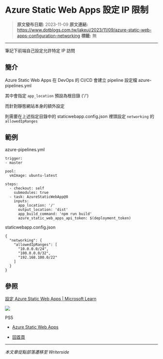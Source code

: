# Azure Static Web Apps 設定 IP 限制

> **原文發布日期:** 2023-11-09
> **原文連結:** https://www.dotblogs.com.tw/jakeuj/2023/11/09/azure-static-web-apps-configuration-networking
> **標籤:** 無

---

筆記下前端自己設定允許特定 IP 訪問

## 簡介

Azure Static Web Apps 在 DevOps 的 CI/CD 會建立 pipeline 設定檔 azure-pipelines.yml

其中會指定 `app_location` 預設為根目錄 ('/')

而針對靜態網站本身的額外設定

則需要在上述指定目錄中的 staticwebapp.config.json 裡頭設定 `networking` 的 `allowedIpRanges`

## 範例

azure-pipelines.yml

```
trigger:
- master

pool:
  vmImage: ubuntu-latest

steps:
  - checkout: self
    submodules: true
  - task: AzureStaticWebApp@0
    inputs:
      app_location: '/'
      output_location: 'dist'
      app_build_command: 'npm run build'
      azure_static_web_apps_api_token: $(deployment_token)
```

staticwebapp.config.json

```
{
  "networking": {
    "allowedIpRanges": [
      "10.0.0.0/24",
      "100.0.0.0/32",
      "192.168.100.0/22"
    ]
  }
}
```

## 參照

[設定 Azure Static Web Apps | Microsoft Learn](https://learn.microsoft.com/zh-tw/azure/static-web-apps/configuration#networking)

![](https://card.psnprofiles.com/1/jakeuj.png)

PS5

* [Azure Static Web Apps](/jakeuj/Tags?qq=Azure%20Static%20Web%20Apps)

* [回首頁](/jakeuj)

---

*本文章從點部落遷移至 Writerside*
